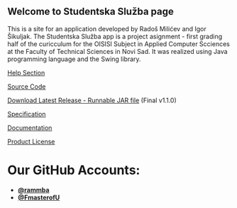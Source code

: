 ## Welcome to Studentska Služba page

This is a site for an application developed by Radoš Milićev and Igor Šikuljak. The Studentska Služba app is a project asignment - first grading half of the curicculum for the OISISI Subject in Applied Computer Scciences at the Faculty of Technical Sciences in Novi Sad. It was realized using Java programming language and the Swing library.

[Help Section](HelpSS.md)

[Source Code](https://github.com/One-E2-Team/OISISI_SSluzba/)

[Download Latest Release - Runnable JAR file](https://github.com/One-E2-Team/OISISI_SSluzba/releases/download/v1.1.0/OISISI_Java-StudentskaSluzba-v1.1.0.jar) (Final v1.1.0)

[Specification](https://github.com/One-E2-Team/OISISI_SSluzba/specification/Specifikacija%20prvog%20projekta.pdf)

[Documentation](https://github.com/One-E2-Team/OISISI_SSluzba/doc/index.html)

[Product License](LICENSE.md)


# Our GitHub Accounts:
- [**@rammba**](https://github.com/rammba)
- [**@FmasterofU**](https://github.com/FmasterofU)
